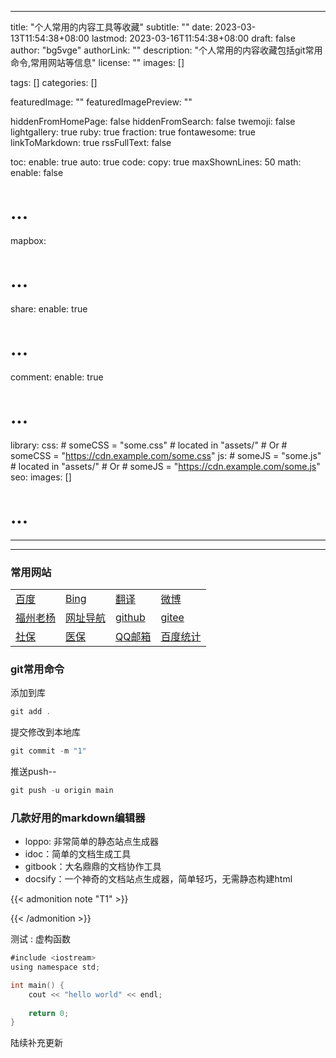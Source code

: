 
---
title: "个人常用的内容工具等收藏"
subtitle: ""
date: 2023-03-13T11:54:38+08:00
lastmod: 2023-03-16T11:54:38+08:00
draft: false
author: "bg5vge"
authorLink: ""
description: "个人常用的内容收藏包括git常用命令,常用网站等信息"
license: ""
images: []

tags: []
categories: []

featuredImage: ""
featuredImagePreview: ""

hiddenFromHomePage: false
hiddenFromSearch: false
twemoji: false
lightgallery: true
ruby: true
fraction: true
fontawesome: true
linkToMarkdown: true
rssFullText: false

toc:
  enable: true
  auto: true
code:
  copy: true
  maxShownLines: 50
math:
  enable: false
  # ...
mapbox:
  # ...
share:
  enable: true
  # ...
comment:
  enable: true
  # ...
library:
  css:
    # someCSS = "some.css"
    # located in "assets/"
    # Or
    # someCSS = "https://cdn.example.com/some.css"
  js:
    # someJS = "some.js"
    # located in "assets/"
    # Or
    # someJS = "https://cdn.example.com/some.js"
seo:
  images: []
  # ...
---
---

### 常用网站

|  |  |  |  | 
|:---- |:---- |:---- |:---- |
| [百度](http://www.baidu.com) | [Bing](http://cn.bing.com) | [翻译](https://cn.bing.com/search?q=%E5%BF%85%E5%BA%94%E7%BF%BB%E8%AF%91&FORM=TTAHP1) | [微博](http://www.weibo.com) |
| [福州老杨](/) | [网址导航](/a/)| [github](http://github.com) | [gitee](http://gitee.com) |
| [社保](http://220.160.52.229:12333/ggfw/#/portal-module/index) | [医保](https://fz.edtsoft.com/fjqyy/loginOut.shtml) | [QQ邮箱](http://mail.qq.com) |[百度统计](https://tongji.baidu.com)|



### git常用命令

添加到库
```go
git add .
```

提交修改到本地库
```go
git commit -m "1"
```

推送push--
```go
git push -u origin main
```
### 几款好用的markdown编辑器

* loppo: 非常简单的静态站点生成器
* idoc：简单的文档生成工具
* gitbook：大名鼎鼎的文档协作工具
* docsify：一个神奇的文档站点生成器，简单轻巧，无需静态构建html

{{< admonition note "T1" >}}

{{< /admonition >}}

测试
: 虚构函数

```go
#include <iostream>
using namespace std;

int main() {
	cout << "hello world" << endl;
	
	return 0;
}
```

<kbd>陆续补充更新</kbd>

